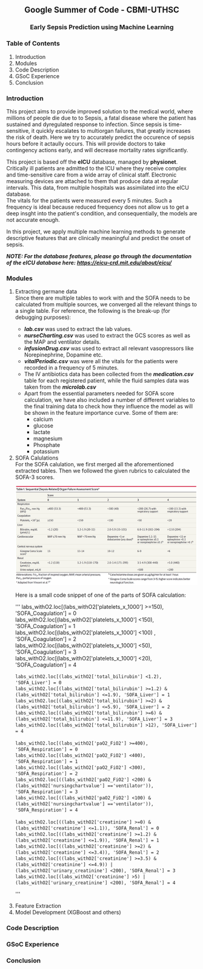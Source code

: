 <center><h2>Google Summer of Code - CBMI-UTHSC</h2></center>
<center><h3>Early Sepsis Prediction using Machine Learning</h3></center>
<h3>Table of Contents</h3>
<ol>
    <li>Introduction</li>
    <li>Modules</li>
    <li>Code Description</li>
    <li>GSoC Experience</li>
    <li>Conclusion</li>
</ol>

<h3>Introduction</h3>
<p>
This project aims to provide improved solution to the medical world, where millions of people die due to to Sepsis, a fatal disease where the patient has sustained and dyregulated response to infection. Since sepsis is time-sensitive, it quickly escalates to multiorgan failures, that greatly increases the risk of death. Here we try to accurately predict the occurence of sepsis hours before it actaully occurs. This will provide doctors to take contingency actions early, and will decrease mortality rates significantly.<br>

This project is based off the <b>eICU</b> database, managed by <b>physionet</b>. Critically ill patients are admitted to the ICU where they receive complex and time-sensitive care from a wide array of clinical staff. Electronic measuring devices are attached to them that produce data at regular intervals. This data, from multiple hospitals was assimilated into the eICU database.<br>
The vitals for the patients were measured every 5 minutes. Such a frequency is ideal because reduced frequency does not allow us to get a deep insght into the patient's condition, and consequentially, the models are not accurate enough.<br>

In this project, we apply multiple machine learning methods to generate descriptive features that are clinically meaningful and predict the onset of sepsis.
</p>

<i><b>NOTE: For the database features, please go through the documentation of the eICU database here: https://eicu-crd.mit.edu/about/eicu/</b></i>

<h3>Modules</h3>

<ol>
<li>Extracting germane data</li>
Since there are multiple tables to work with and the SOFA needs to be calculated from multiple sources, we converged all the relevant things to a single table. For reference, the following is the break-up (for debugging purposes):<br>

<ul>
    <li><b><i>lab.csv</i></b> was used to extract the lab values.</li>
    <li><b><i>nurseCharting.csv</i></b> was used to extract the GCS scores as well as the MAP and ventilator details.</li>
    <li><b><i>infusionDrug.csv</b></i> was used to extract all relevant vasopressors like Norepinephrine, Dopamine etc. </li>
    <li><b><i>vitalPeriodic.csv</i></b> was were all the vitals for the patients were recorded in a frequency of 5 minutes. </li>
    <li>The IV antibiotics data has been collected from the <b><i>medication.csv</i></b> table for each registered patient, while the fluid samples data was taken from the <b><i>microlab.csv</i></b></li>
    <li>Apart from the essential parameters needed for SOFA score calculation, we have also included a number of different variables to the final training data to check how they influence the model as will be shown in the feature importance curve. Some of them are:
    <ul>
    <li>calcium</li>
    <li>glucose</li>
    <li>lactate</li>
    <li>magnesium</li>
    <li>Phosphate</li>
    <li>potassium</li>
    </ul>
    </li>
</ul>

<li>SOFA Calulations</li>
For the SOFA calulation, we first merged all the aforementioned extracted tables. Then we followed the given rubrics to calculated the SOFA-3 scores.

![sofa calculation table](SOFA_CALC.png)

Here is a small code snippet of one of the parts of SOFA calculation:

'''
    labs_withO2.loc[(labs_withO2['platelets_x_1000'] >=150), 'SOFA_Coagulation'] = 0
    labs_withO2.loc[(labs_withO2['platelets_x_1000'] <150), 'SOFA_Coagulation'] = 1
    labs_withO2.loc[(labs_withO2['platelets_x_1000'] <100) , 'SOFA_Coagulation'] = 2
    labs_withO2.loc[(labs_withO2['platelets_x_1000'] <50), 'SOFA_Coagulation'] = 3
    labs_withO2.loc[(labs_withO2['platelets_x_1000'] <20), 'SOFA_Coagulation'] = 4

    labs_withO2.loc[(labs_withO2['total_bilirubin'] <1.2), 'SOFA_Liver'] = 0
    labs_withO2.loc[(labs_withO2['total_bilirubin'] >=1.2) & (labs_withO2['total_bilirubin'] <=1.9), 'SOFA_Liver'] = 1
    labs_withO2.loc[(labs_withO2['total_bilirubin'] >=2) & (labs_withO2['total_bilirubin'] <=5.9), 'SOFA_Liver'] = 2
    labs_withO2.loc[(labs_withO2['total_bilirubin'] >=6) & (labs_withO2['total_bilirubin'] <=11.9), 'SOFA_Liver'] = 3
    labs_withO2.loc[(labs_withO2['total_bilirubin'] >12), 'SOFA_Liver'] = 4

    labs_withO2.loc[(labs_withO2['paO2_FiO2'] >=400), 'SOFA_Respiration'] = 0
    labs_withO2.loc[(labs_withO2['paO2_FiO2'] <400), 'SOFA_Respiration'] = 1
    labs_withO2.loc[(labs_withO2['paO2_FiO2'] <300), 'SOFA_Respiration'] = 2
    labs_withO2.loc[((labs_withO2['paO2_FiO2'] <200) & (labs_withO2['nursingchartvalue'] =='ventilator')), 'SOFA_Respiration'] = 3
    labs_withO2.loc[((labs_withO2['paO2_FiO2'] <100) & (labs_withO2['nursingchartvalue'] =='ventilator')), 'SOFA_Respiration'] = 4

    labs_withO2.loc[((labs_withO2['creatinine'] >=0) & (labs_withO2['creatinine'] <=1.1)), 'SOFA_Renal'] = 0
    labs_withO2.loc[((labs_withO2['creatinine'] >=1.2) & (labs_withO2['creatinine'] <=1.9)), 'SOFA_Renal'] = 1
    labs_withO2.loc[((labs_withO2['creatinine'] >=2) & (labs_withO2['creatinine'] <=3.4)), 'SOFA_Renal'] = 2
    labs_withO2.loc[((labs_withO2['creatinine'] >=3.5) & (labs_withO2['creatinine'] <=4.9)) | (labs_withO2['urinary_creatinine'] <200), 'SOFA_Renal'] = 3
    labs_withO2.loc[(labs_withO2['creatinine'] >5) | (labs_withO2['urinary_creatinine'] <200), 'SOFA_Renal'] = 4
'''

<li>Feature Extraction</li>

<li>Model Development (XGBoost and others)</li>

</ol>
<h3>Code Description</h3>

<h3>GSoC Experience</h3>

<h3>Conclusion</h3>
